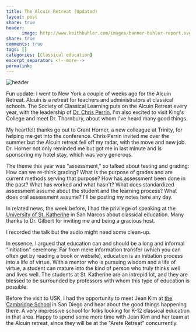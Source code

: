 ```yaml
---
title: The Alcuin Retreat (Updated)
layout: post
share: true
header:
      image: http://www.keithbuhler.com/images/banner-buhler-report.svg
share: true
comments: true
tags: []
categories: [Classical education]
excerpt_separator: <!--more-->
permalink: 
---
```


![header](https://i.ytimg.com/vi/JNgYzh-B3U8/maxresdefault.jpg)

Fun update: I went to New York a couple of weeks ago for the Alcuin Retreat. Alcuin is a retreat for teachers and administrators at classical schools. The Society of Classical Learning puts on the Alcuin Retreat every year, with the leadership of [Dr. Chris Perrin.](https://classicalacademicpress.com/consulting/dr-christopher-perrin/) I'm also excited to visit King's College and meet Dr. Thornbury, about whom I've heard many good things.

My heartfelt thanks go out to Grant Horner, a new colleague at Trinity, for helping me get into the conference. Chris Perrin invited me over the summer but the Alcuin retreat fell off my radar, with the move and new job. Dr. Horner not only reminded me but got me in last minute and is sponsoring my hotel stay, which was very generous. 

The theme this year was "assessment," so talked about testing and grading: How can we re-think grading? What is the purpose of grades and are current methods serving that purpose? How has assessment been done in the past? What has worked and what hasn't? What does standardized assessment assume about the student and the learning process? What does oral assessment assume? I'll be posting my notes here any day. 


<!--more-->

In related news, the week before, I had the privilege of speaking at the [University of St. Katherine](https://usk.edu/) in San Marcos about classical education. Many thanks to Dr. Gilbert for inviting me and being a gracious host. 

I recorded the talk but the audio might need some clean-up. 

In essence, I argued that education can and should be a long and informal "initiation" ceremony. Far from mere information transfer (which you can often get by reading a book or website), education is an initiation process into a life of virtue. With a mentor who is pursuing wisdom and a life of virtue, a student can mature into the kind of person who truly thinks well and lives well. The students at St. Katherine are an intrepid lot, and they are blessed to be surrounded by professors with whom this type of education is possible. 

Before the visit to USK, I had the opportunity to meet Jean Kim at [the Cambridge School](http://cambridgeclassical.org/) in San Diego and hear about the good things happening there. A very impressive school for folks looking for K-12 classical education in that area. Happy to spend some more time with Jean Kim and her team at the Alcuin retreat, since they will be at the  "Arete Retreat" concurrently.
